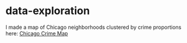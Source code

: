 # data-exploration
I made a map of Chicago neighborhoods clustered by crime proportions here: <a href="https://www.google.com/maps/d/edit?mid=zPbb26wvb3io.kh2-gatBcEVo&usp=sharing">Chicago Crime Map</a>
